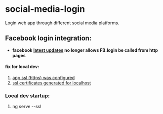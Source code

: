 # social-media-login
Login web app through different social media platforms.

## Facebook login integration:
- **facebook [latest updates](https://developers.facebook.com/blog/post/2018/06/08/enforce-https-facebook-login/) no longer allows FB.login be called from http pages**
#### fix for local dev:
1. [app ssl (https) was configured](https://stackoverflow.com/questions/39210467/get-angular-cli-to-ng-serve-over-https)
2. [ssl certificates generated for localhost](https://www.freecodecamp.org/news/how-to-get-https-working-on-your-local-development-environment-in-5-minutes-7af615770eec)

### Local dev startup:
1. ng serve --ssl
